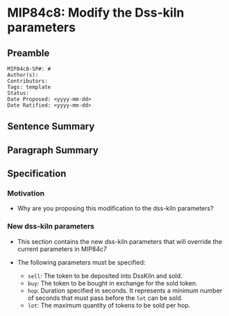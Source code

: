 # MIP84c8: Modify the Dss-kiln parameters

## Preamble

```
MIP84c8-SP#: #
Author(s):
Contributors:
Tags: template
Status:
Date Proposed: <yyyy-mm-dd>
Date Ratified: <yyyy-mm-dd>
```

## Sentence Summary

## Paragraph Summary

## Specification

### Motivation

- Why are you proposing this modification to the dss-kiln parameters?

### New dss-kiln parameters

- This section contains the new dss-kiln parameters that will override the current parameters in MIP84c7

- The following parameters must be specified:

   * `sell`: The token to be deposited into DssKiln and sold.
  * `buy`: The token to be bought in exchange for the sold token.
  * `hop`: Duration specified in seconds. It represents a minimum number of seconds that must pass before the `lot` can be sold.
  * `lot`: The maximum quantity of tokens to be sold per hop.
